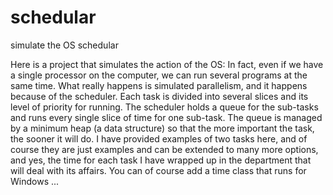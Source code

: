 # schedular
simulate the OS schedular

Here is a project that simulates the action of the OS:
In fact, even if we have a single processor on the computer, we can run several programs at the same time.
What really happens is simulated parallelism, and it happens because of the scheduler.
Each task is divided into several slices and its level of priority for running.
The scheduler holds a queue for the sub-tasks and runs every single slice of time for one sub-task.
The queue is managed by a minimum heap (a data structure) so that the more important the task, the sooner it will do.
I have provided examples of two tasks here, and of course they are just examples and can be extended to many more options, and yes, the time for each task I have wrapped up in the department that will deal with its affairs.
You can of course add a time class that runs for Windows ...